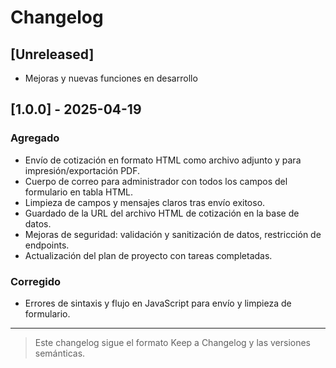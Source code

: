 # Changelog

## [Unreleased]
- Mejoras y nuevas funciones en desarrollo

## [1.0.0] - 2025-04-19
### Agregado
- Envío de cotización en formato HTML como archivo adjunto y para impresión/exportación PDF.
- Cuerpo de correo para administrador con todos los campos del formulario en tabla HTML.
- Limpieza de campos y mensajes claros tras envío exitoso.
- Guardado de la URL del archivo HTML de cotización en la base de datos.
- Mejoras de seguridad: validación y sanitización de datos, restricción de endpoints.
- Actualización del plan de proyecto con tareas completadas.

### Corregido
- Errores de sintaxis y flujo en JavaScript para envío y limpieza de formulario.

---

> Este changelog sigue el formato Keep a Changelog y las versiones semánticas.
